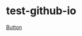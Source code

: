 # test-github-io
<!DOCTYPE html>
<html lang="en">
<head>
    <meta charset="utf-8" />
    <meta name="viewport" content="width=device-width">
    <meta name="viewport" content="width=device-width, initial-scale=1.0, maximum-scale=1.0, user-scalable=no">
    <link rel="preconnect" href="https://fonts.googleapis.com">
    <link rel="preconnect" href="https://fonts.gstatic.com" crossorigin>
    <link href="https://fonts.googleapis.com/css2?family=Roboto+Condensed:ital,wght@0,400;1,700&display=swap" rel="stylesheet">
    <!--<meta http-equiv="X-UA-Compatible" content="IE=edge">
    <meta name="viewport" content="width=device-width, initial-scale=1.0">-->
    <title>Button 02 - эффект волны в кнопке на CSS</title>   <!--Название вкладки-->
    <link rel="stylesheet" type="text/css" href="css/style 02.css"> <!--Подключение файла css к html-->
</head>

<body>
   <a href="https://vk.com/kadoptip" class="btn" target="_blank">
        <span class="btn_title">Button</span>
        <div class="btn_liquid"></div>
   </a>
</body>
</html>
